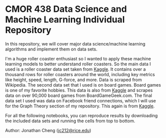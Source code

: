 # CMOR 438 Data Science and Machine Learning Individual Repository

In this repository, we will cover major data science/machine learning algorithms and implement them on data sets. 

I'm a huge roller coaster enthusiast so I wanted to apply these machine learning models to better understand roller coasters. So the main data I used is a roller coaster data set taken from [Kaggle](https://www.kaggle.com/datasets/robikscube/rollercoaster-database). It contains over a thousand rows for roller coasters around the world, including key metrics like height, speed, length, G-force, and more. Data is scraped from Wikipedia. The second data set that I used is on board games. Board games is one of my favorite hobbies. This data is also from [Kaggle](https://www.kaggle.com/datasets/sujaykapadnis/board-games/data) and scrapes data on over 90,000 board games from BoardGameGeek.com. The final data set I used was data on Facebook friend connections, which I will use for the Graph Theory section of my repository. This again is from [Kaggle](https://www.kaggle.com/datasets/wolfram77/graphs-social/data). 

For all the following notebooks, you can reproduce results by downloading the included data sets and running the cells from top to bottom. 

Author: Jonathan Cheng (jc212@rice.edu)
